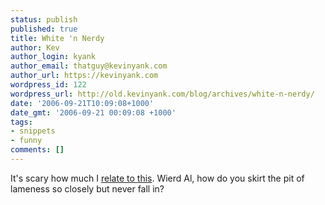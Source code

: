 ```yaml
---
status: publish
published: true
title: White 'n Nerdy
author: Kev
author_login: kyank
author_email: thatguy@kevinyank.com
author_url: https://kevinyank.com
wordpress_id: 122
wordpress_url: http://old.kevinyank.com/blog/archives/white-n-nerdy/
date: '2006-09-21T10:09:08+1000'
date_gmt: '2006-09-21 00:09:08 +1000'
tags:
- snippets
- funny
comments: []
---
```

<p>It's scary how much I <a title="Video: "White and Nerdy", Wierd Al Yankovic" href="http://video.google.com/videoplay?docid=7939447080926152362">relate to this</a>. Wierd Al, how do you skirt the pit of lameness so closely but never fall in?</p>
